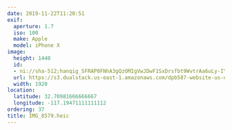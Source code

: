 ```yaml
---
date: 2019-11-22T11:20:51
exif:
  aperture: 1.7
  iso: 100
  make: Apple
  model: iPhone X
image:
  height: 1440
  id:
  - ni://sha-512;hanqig_SFRAP0FNhA3gQzOMIgVwJDwF1SxDrsfbt9WvtrAa6uLy-IYY4g9TiOBvKEZUWwuRGlklNhVIWXXpf_A
  url: https://s3.dualstack.us-east-1.amazonaws.com/dpb587-website-us-east-1/asset/gallery/2019-san-diego/e06dda7d-585c-e4fc-5097-8ae6887138ea~1920.jpg
  width: 1920
location:
  latitude: 32.70981666666667
  longitude: -117.19471111111112
ordering: 37
title: IMG_8579.heic
---
```

